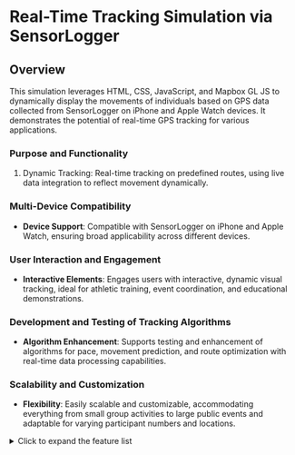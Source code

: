 # Real-Time Tracking Simulation via SensorLogger
  
## Overview
This simulation leverages HTML, CSS, JavaScript, and Mapbox GL JS to dynamically display the movements of individuals based on GPS data collected from SensorLogger on iPhone and Apple Watch devices. It demonstrates the potential of real-time GPS tracking for various applications.

### Purpose and Functionality

1. Dynamic Tracking: Real-time tracking on predefined routes, using live data integration to reflect movement dynamically.

### Multi-Device Compatibility
- **Device Support**: Compatible with SensorLogger on iPhone and Apple Watch, ensuring broad applicability across different devices.

### User Interaction and Engagement
- **Interactive Elements**: Engages users with interactive, dynamic visual tracking, ideal for athletic training, event coordination, and educational demonstrations.

### Development and Testing of Tracking Algorithms
- **Algorithm Enhancement**: Supports testing and enhancement of algorithms for pace, movement prediction, and route optimization with real-time data processing capabilities.

### Scalability and Customization
- **Flexibility**: Easily scalable and customizable, accommodating everything from small group activities to large public events and adaptable for varying participant numbers and locations.

<details>
<summary>Click to expand the feature list</summary>

## Version 1

<img width="1240" alt="Screenshot 2024-05-07 at 4 15 26 PM" src="https://github.com/RTGS-Lab/realtime-race-simulation/assets/103837294/923699ca-8acc-4d8a-8b67-7d023ea2c673">

## Version 2
<img width="1188" alt="Screenshot 2024-05-07 at 4 15 08 PM" src="https://github.com/RTGS-Lab/realtime-race-simulation/assets/103837294/fde652f4-15d3-4b21-84df-ffe4f09e33a4">
